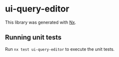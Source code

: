 # ui-query-editor

This library was generated with [Nx](https://nx.dev).

## Running unit tests

Run `nx test ui-query-editor` to execute the unit tests.
